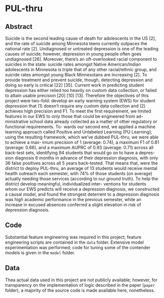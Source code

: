 # PUL-thru
## Abstract
Suicide is the second leading cause of death for adolescents in the US [2], and the rate of suicide among Minnesota teens currently outpaces the national rate [2]. Undiagnosed or untreated depression is one of the leading causes of suicide; however, depression in young people often goes undiagnosed [26]. Moreover, there’s an oft-overlooked racial component to suicides in the state: suicide rates amongst Native American/Indian adolescents in Minnesota is triple that of any other racial/ethnic group, and suicide rates amongst young Black Minnesotans are increasing [2]. To provide treatment and prevent suicide, though, detecting depression and doing so early is critical [22] [35]. Current work in predicting student depression has either relied too heavily on custom data collection, or failed to attain usable precision [20] [10] [13]. Therefore the objectives of this project were two-fold: develop an early warning system (EWS) for student depression that (1) doesn’t require any custom data collection and (2) achieves high precision and F1. To meet the first requirement, we limited features in our EWS to only those that could be engineered from ad- ministrative school data already collected as a matter of other regulatory or functional requirements. To- wards our second end, we applied a machine learning approach called Positive and Unlabeled Learning (PU Learning); using the resulting framework, which we’ve dubbed PUL-thru, we were able to achieve a max- imum precision of 1 (average: 0.74), a maximum F1 of 0.81 (average: 0.66), and a maximum AUPRC of 0.93 (average: 0.71) across all back-test sets, identifying 94 students that would go on to have a depres- sion diagnosis 6 months in advance of their depression diagnosis, with only 36 false positives across all 5 years back-tested. That means that, were the district to deploy PUL-thru, an average of 13 students would receive mental health outreach each semester, with 74% of those students (on average) actually needing those services (according to our ground truth). To help the district develop meaningful, individualized inter- ventions for students whom our EWS predicts will receive a depression diagnosis, we constructed a causal model, and found the strongest deterrent to a depression diagnosis was high academic performance in the previous semester, while an increase in excused absences conferred a slight elevation in risk of depression diagnosis.

## Code
Substantial feature engineering was required in this project; feature engineering scripts are contained in the `data` folder. Extensive model experimentation was performed; code for tuning some of the contender models is given in the `model` folder.

## Data
Thea actual data used in this project are not publicly available; however, for transparency on the implementation of logic described in the paper (`paper` folder), a majority of the source code is made available here, nonetheless.
